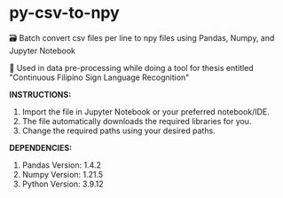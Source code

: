 # py-csv-to-npy

🗃️ Batch convert csv files per line to npy files using Pandas, Numpy, and Jupyter Notebook

🤘 Used in data pre-processing while doing a tool for thesis entitled "Continuous Filipino Sign Language Recognition"

**INSTRUCTIONS:**

1. Import the file in Jupyter Notebook or your preferred notebook/IDE.
2. The file automatically downloads the required libraries for you.
3. Change the required paths using your desired paths.

**DEPENDENCIES:**

1. Pandas Version: 1.4.2
2. Numpy Version: 1.21.5
3. Python Version: 3.9.12



